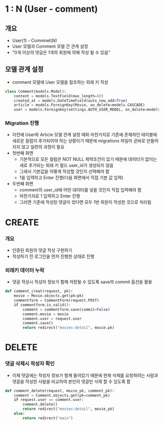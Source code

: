 # 1 : N (User - comment)

## 개요

- User(1) - Commnet(N)
- User 모델과 Comment 모델 간 관계 설정
- "0개 이상의 댓글은 1개의 회원에 의해 작성 될 수 있음"

## 모델 관계 설정

- comment 모델에 User 모델을 참조하는 외래 키 작성

```python
class Comment(models.Model):
    content = models.TextField(max_length=80)
    created_at = models.DateTimeField(auto_now_add=True)
    article = models.ForeignKey(Movie, on_delete=models.CASCADE)
    user = models.ForeignKey(settings.AUTH_USER_MODEL, on_delete=models.CASCADE)
```

### Migration 진행

- 이전에 User와 Article 모델 관계 설정 때와 마찬가지로 기존에 존재하던 테이블에 새로운 컬럼이 추가되어야 하는 상황이기 때문에 migrations 파일이 곧바로 만들어지지 않고 일련의 과정이 필요
- 첫번째 화면
  - 기본적으로 모든 컬럼은  NOT NULL 제약조건이 있기 때문에 데이터가 없이는 새로 추가되는 외래 키 필드 user_id가 생성되지 않음
  - 그래서 기본값을 어떻게 작성할 것인지 선택해야 함
  - 1을 입력하고 Enter 진행(다음 화면에서 직접 기본 값 입력)
- 두번째 화면
  - comment의 user_id에 어떤 데이터를 넣을 것인지 직접 입력해야 함
  - 마찬가지로 1 입력하고 Enter 진행
  - 그러면 기존에 작성된 댓글이 었다면 모두 1번 회원이 작성한 것으로 처리됨

# CREATE

### 개요

- 인증된 회원의 댓글 작성 구현하기
- 작성하기 전 로그인을 먼저 진행한 상태로 진행

### 외래키 데이터 누락

- 댓글 작성시 작성자 정보가 함께 저장될 수 있도록 save의 commit 옵션을 활용

```python 
def comment_creat(request, pk):
    movie = Movie.objects.get(pk=pk)
    commentform = CommentForm(request.POST)
    if commentform.is_valid():
        comment = commentform.save(commit=False)
        comment.movie = movie
        comment.user = request.user
        comment.save()
        return redirect("movies:detail", movie.pk)

```

# DELETE

### 댓글 삭제시 작성자 확인

- 이제 댓글에는 작성자 정보가 함께 들어있기 때문에 현재 삭제를 요청하려는 사람과 댓글을 작성한 사람을 비교하여 본인의 댓글만 삭제 할 수 있도록 함

```python
def comment_delete(request, movie_pk, comment_pk):
    comment = Comment.objects.get(pk=comment_pk)
    if request.user == comment.user:
        comment.delete()
        return redirect("movies:detail", movie_pk)
    else:
        return redirect("main")
```


